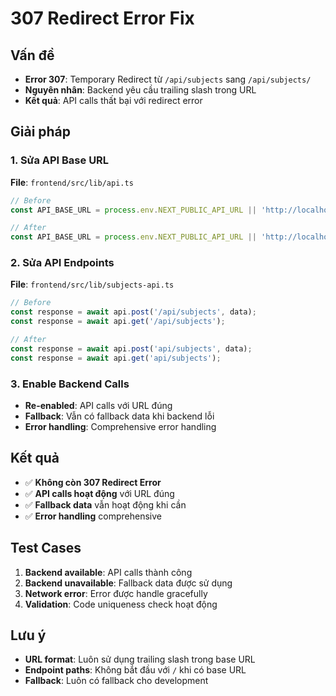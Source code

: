 # 307 Redirect Error Fix

## Vấn đề
- **Error 307**: Temporary Redirect từ `/api/subjects` sang `/api/subjects/`
- **Nguyên nhân**: Backend yêu cầu trailing slash trong URL
- **Kết quả**: API calls thất bại với redirect error

## Giải pháp

### 1. Sửa API Base URL
**File**: `frontend/src/lib/api.ts`
```typescript
// Before
const API_BASE_URL = process.env.NEXT_PUBLIC_API_URL || 'http://localhost:8000';

// After  
const API_BASE_URL = process.env.NEXT_PUBLIC_API_URL || 'http://localhost:8000/';
```

### 2. Sửa API Endpoints
**File**: `frontend/src/lib/subjects-api.ts`
```typescript
// Before
const response = await api.post('/api/subjects', data);
const response = await api.get('/api/subjects');

// After
const response = await api.post('api/subjects', data);
const response = await api.get('api/subjects');
```

### 3. Enable Backend Calls
- **Re-enabled**: API calls với URL đúng
- **Fallback**: Vẫn có fallback data khi backend lỗi
- **Error handling**: Comprehensive error handling

## Kết quả
- ✅ **Không còn 307 Redirect Error**
- ✅ **API calls hoạt động** với URL đúng
- ✅ **Fallback data** vẫn hoạt động khi cần
- ✅ **Error handling** comprehensive

## Test Cases
1. **Backend available**: API calls thành công
2. **Backend unavailable**: Fallback data được sử dụng
3. **Network error**: Error được handle gracefully
4. **Validation**: Code uniqueness check hoạt động

## Lưu ý
- **URL format**: Luôn sử dụng trailing slash trong base URL
- **Endpoint paths**: Không bắt đầu với `/` khi có base URL
- **Fallback**: Luôn có fallback cho development
